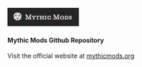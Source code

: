 ![logo](https://github.com/mythic-mods/.github/blob/main/profile/mythic-mods.png)
#### Mythic Mods Github Repository
Visit the official website at [mythicmods.org]


[mythicmods.org]: https://mythicmods.org/index.html
